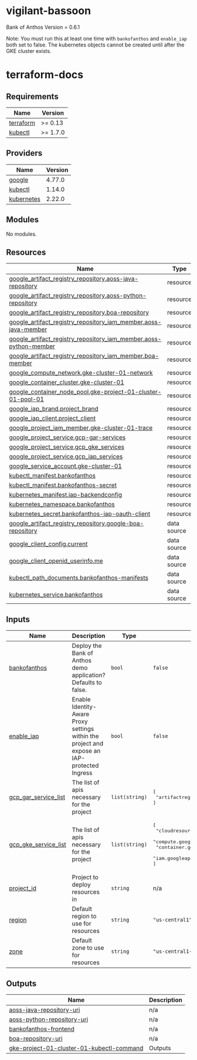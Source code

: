 # vigilant-bassoon
Bank of Anthos Version = 0.6.1

Note:  You must run this at least one time with `bankofanthos` and `enable_iap` both set to false.  The kubernetes objects cannot be created until after the GKE cluster exists.

# terraform-docs

## Requirements

| Name | Version |
|------|---------|
| <a name="requirement_terraform"></a> [terraform](#requirement\_terraform) | >= 0.13 |
| <a name="requirement_kubectl"></a> [kubectl](#requirement\_kubectl) | >= 1.7.0 |

## Providers

| Name | Version |
|------|---------|
| <a name="provider_google"></a> [google](#provider\_google) | 4.77.0 |
| <a name="provider_kubectl"></a> [kubectl](#provider\_kubectl) | 1.14.0 |
| <a name="provider_kubernetes"></a> [kubernetes](#provider\_kubernetes) | 2.22.0 |

## Modules

No modules.

## Resources

| Name | Type |
|------|------|
| [google_artifact_registry_repository.aoss-java-repository](https://registry.terraform.io/providers/hashicorp/google/latest/docs/resources/artifact_registry_repository) | resource |
| [google_artifact_registry_repository.aoss-python-repository](https://registry.terraform.io/providers/hashicorp/google/latest/docs/resources/artifact_registry_repository) | resource |
| [google_artifact_registry_repository.boa-repository](https://registry.terraform.io/providers/hashicorp/google/latest/docs/resources/artifact_registry_repository) | resource |
| [google_artifact_registry_repository_iam_member.aoss-java-member](https://registry.terraform.io/providers/hashicorp/google/latest/docs/resources/artifact_registry_repository_iam_member) | resource |
| [google_artifact_registry_repository_iam_member.aoss-python-member](https://registry.terraform.io/providers/hashicorp/google/latest/docs/resources/artifact_registry_repository_iam_member) | resource |
| [google_artifact_registry_repository_iam_member.boa-member](https://registry.terraform.io/providers/hashicorp/google/latest/docs/resources/artifact_registry_repository_iam_member) | resource |
| [google_compute_network.gke-cluster-01-network](https://registry.terraform.io/providers/hashicorp/google/latest/docs/resources/compute_network) | resource |
| [google_container_cluster.gke-cluster-01](https://registry.terraform.io/providers/hashicorp/google/latest/docs/resources/container_cluster) | resource |
| [google_container_node_pool.gke-project-01-cluster-01-pool-01](https://registry.terraform.io/providers/hashicorp/google/latest/docs/resources/container_node_pool) | resource |
| [google_iap_brand.project_brand](https://registry.terraform.io/providers/hashicorp/google/latest/docs/resources/iap_brand) | resource |
| [google_iap_client.project_client](https://registry.terraform.io/providers/hashicorp/google/latest/docs/resources/iap_client) | resource |
| [google_project_iam_member.gke-cluster-01-trace](https://registry.terraform.io/providers/hashicorp/google/latest/docs/resources/project_iam_member) | resource |
| [google_project_service.gcp-gar-services](https://registry.terraform.io/providers/hashicorp/google/latest/docs/resources/project_service) | resource |
| [google_project_service.gcp_gke_services](https://registry.terraform.io/providers/hashicorp/google/latest/docs/resources/project_service) | resource |
| [google_project_service.gcp_iap_services](https://registry.terraform.io/providers/hashicorp/google/latest/docs/resources/project_service) | resource |
| [google_service_account.gke-cluster-01](https://registry.terraform.io/providers/hashicorp/google/latest/docs/resources/service_account) | resource |
| [kubectl_manifest.bankofanthos](https://registry.terraform.io/providers/gavinbunney/kubectl/latest/docs/resources/manifest) | resource |
| [kubectl_manifest.bankofanthos-secret](https://registry.terraform.io/providers/gavinbunney/kubectl/latest/docs/resources/manifest) | resource |
| [kubernetes_manifest.iap-backendconfig](https://registry.terraform.io/providers/hashicorp/kubernetes/latest/docs/resources/manifest) | resource |
| [kubernetes_namespace.bankofanthos](https://registry.terraform.io/providers/hashicorp/kubernetes/latest/docs/resources/namespace) | resource |
| [kubernetes_secret.bankofanthos-iap-oauth-client](https://registry.terraform.io/providers/hashicorp/kubernetes/latest/docs/resources/secret) | resource |
| [google_artifact_registry_repository.google-boa-repository](https://registry.terraform.io/providers/hashicorp/google/latest/docs/data-sources/artifact_registry_repository) | data source |
| [google_client_config.current](https://registry.terraform.io/providers/hashicorp/google/latest/docs/data-sources/client_config) | data source |
| [google_client_openid_userinfo.me](https://registry.terraform.io/providers/hashicorp/google/latest/docs/data-sources/client_openid_userinfo) | data source |
| [kubectl_path_documents.bankofanthos-manifests](https://registry.terraform.io/providers/gavinbunney/kubectl/latest/docs/data-sources/path_documents) | data source |
| [kubernetes_service.bankofanthos](https://registry.terraform.io/providers/hashicorp/kubernetes/latest/docs/data-sources/service) | data source |

## Inputs

| Name | Description | Type | Default | Required |
|------|-------------|------|---------|:--------:|
| <a name="input_bankofanthos"></a> [bankofanthos](#input\_bankofanthos) | Deploy the Bank of Anthos demo application?  Defaults to false. | `bool` | `false` | no |
| <a name="input_enable_iap"></a> [enable\_iap](#input\_enable\_iap) | Enable Identity-Aware Proxy settings within the project and expose an IAP-protected Ingress | `bool` | `false` | no |
| <a name="input_gcp_gar_service_list"></a> [gcp\_gar\_service\_list](#input\_gcp\_gar\_service\_list) | The list of apis necessary for the project | `list(string)` | <pre>[<br>  "artifactregistry.googleapis.com"<br>]</pre> | no |
| <a name="input_gcp_gke_service_list"></a> [gcp\_gke\_service\_list](#input\_gcp\_gke\_service\_list) | The list of apis necessary for the project | `list(string)` | <pre>[<br>  "cloudresourcemanager.googleapis.com",<br>  "compute.googleapis.com",<br>  "container.googleapis.com",<br>  "iam.googleapis.com"<br>]</pre> | no |
| <a name="input_project_id"></a> [project\_id](#input\_project\_id) | Project to deploy resources in | `string` | n/a | yes |
| <a name="input_region"></a> [region](#input\_region) | Default region to use for resources | `string` | `"us-central1"` | no |
| <a name="input_zone"></a> [zone](#input\_zone) | Default zone to use for resources | `string` | `"us-central1-b"` | no |

## Outputs

| Name | Description |
|------|-------------|
| <a name="output_aoss-java-repository-uri"></a> [aoss-java-repository-uri](#output\_aoss-java-repository-uri) | n/a |
| <a name="output_aoss-python-repository-uri"></a> [aoss-python-repository-uri](#output\_aoss-python-repository-uri) | n/a |
| <a name="output_bankofanthos-frontend"></a> [bankofanthos-frontend](#output\_bankofanthos-frontend) | n/a |
| <a name="output_boa-repository-uri"></a> [boa-repository-uri](#output\_boa-repository-uri) | n/a |
| <a name="output_gke-project-01-cluster-01-kubectl-command"></a> [gke-project-01-cluster-01-kubectl-command](#output\_gke-project-01-cluster-01-kubectl-command) | Outputs |
